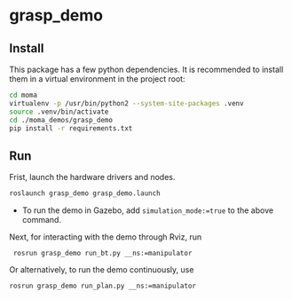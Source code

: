 # grasp_demo

## Install

This package has a few python dependencies. It is recommended to install them in a virtual environment in the project root:

```bash
cd moma
virtualenv -p /usr/bin/python2 --system-site-packages .venv
source .venv/bin/activate
cd ./moma_demos/grasp_demo
pip install -r requirements.txt
```

## Run

Frist, launch the hardware drivers and nodes.

```bash
roslaunch grasp_demo grasp_demo.launch
```

* To run the demo in Gazebo, add `simulation_mode:=true` to the above command.

Next, for interacting with the demo through Rviz, run 

```
 rosrun grasp_demo run_bt.py __ns:=manipulator
```

Or alternatively, to run the demo continuously, use

```
rosrun grasp_demo run_plan.py __ns:=manipulator
```
